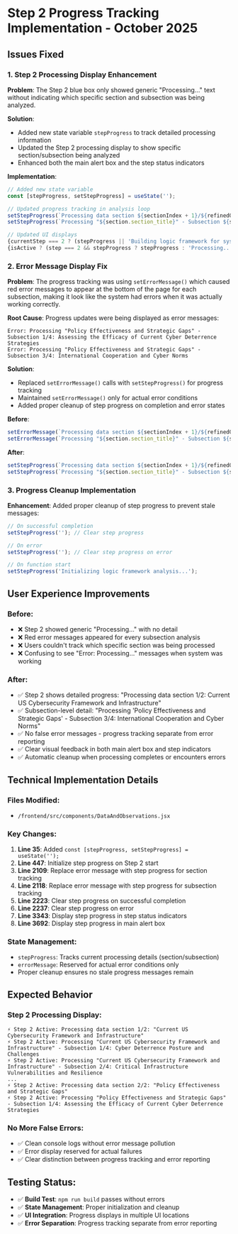 # Step 2 Progress Tracking Implementation - October 2025

## Issues Fixed

### 1. Step 2 Processing Display Enhancement

**Problem**: The Step 2 blue box only showed generic "Processing..." text without indicating which specific section and subsection was being analyzed.

**Solution**: 
- Added new state variable `stepProgress` to track detailed processing information
- Updated the Step 2 processing display to show specific section/subsection being analyzed
- Enhanced both the main alert box and the step status indicators

**Implementation**:
```javascript
// Added new state variable
const [stepProgress, setStepProgress] = useState('');

// Updated progress tracking in analysis loop
setStepProgress(`Processing data section ${sectionIndex + 1}/${refinedOutlines.length}: "${section.section_title}"`);
setStepProgress(`Processing "${section.section_title}" - Subsection ${subIndex + 1}/${section.subsections.length}: ${subsection.subsection_title}`);

// Updated UI displays
{currentStep === 2 ? (stepProgress || 'Building logic framework for systematic outline generation...') : ...}
{isActive ? (step === 2 && stepProgress ? stepProgress : 'Processing...') : ...}
```

### 2. Error Message Display Fix

**Problem**: The progress tracking was using `setErrorMessage()` which caused red error messages to appear at the bottom of the page for each subsection, making it look like the system had errors when it was actually working correctly.

**Root Cause**: Progress updates were being displayed as error messages:
```
Error: Processing "Policy Effectiveness and Strategic Gaps" - Subsection 1/4: Assessing the Efficacy of Current Cyber Deterrence Strategies
Error: Processing "Policy Effectiveness and Strategic Gaps" - Subsection 3/4: International Cooperation and Cyber Norms
```

**Solution**: 
- Replaced `setErrorMessage()` calls with `setStepProgress()` for progress tracking
- Maintained `setErrorMessage()` only for actual error conditions
- Added proper cleanup of step progress on completion and error states

**Before**:
```javascript
setErrorMessage(`Processing data section ${sectionIndex + 1}/${refinedOutlines.length}: "${section.section_title}"`);
setErrorMessage(`Processing "${section.section_title}" - Subsection ${subIndex + 1}/${section.subsections.length}: ${subsection.subsection_title}`);
```

**After**:
```javascript
setStepProgress(`Processing data section ${sectionIndex + 1}/${refinedOutlines.length}: "${section.section_title}"`);
setStepProgress(`Processing "${section.section_title}" - Subsection ${subIndex + 1}/${section.subsections.length}: ${subsection.subsection_title}`);
```

### 3. Progress Cleanup Implementation

**Enhancement**: Added proper cleanup of step progress to prevent stale messages:

```javascript
// On successful completion
setStepProgress(''); // Clear step progress

// On error
setStepProgress(''); // Clear step progress on error

// On function start  
setStepProgress('Initializing logic framework analysis...');
```

## User Experience Improvements

### Before:
- ❌ Step 2 showed generic "Processing..." with no detail
- ❌ Red error messages appeared for every subsection analysis
- ❌ Users couldn't track which specific section was being processed
- ❌ Confusing to see "Error: Processing..." messages when system was working

### After:
- ✅ Step 2 shows detailed progress: "Processing data section 1/2: Current US Cybersecurity Framework and Infrastructure"  
- ✅ Subsection-level detail: "Processing 'Policy Effectiveness and Strategic Gaps' - Subsection 3/4: International Cooperation and Cyber Norms"
- ✅ No false error messages - progress tracking separate from error reporting
- ✅ Clear visual feedback in both main alert box and step indicators
- ✅ Automatic cleanup when processing completes or encounters errors

## Technical Implementation Details

### Files Modified:
- `/frontend/src/components/DataAndObservations.jsx`

### Key Changes:
1. **Line 35**: Added `const [stepProgress, setStepProgress] = useState('');`
2. **Line 447**: Initialize step progress on Step 2 start
3. **Line 2109**: Replace error message with step progress for section tracking
4. **Line 2118**: Replace error message with step progress for subsection tracking  
5. **Line 2223**: Clear step progress on successful completion
6. **Line 2237**: Clear step progress on error
7. **Line 3343**: Display step progress in step status indicators
8. **Line 3692**: Display step progress in main alert box

### State Management:
- `stepProgress`: Tracks current processing details (section/subsection)
- `errorMessage`: Reserved for actual error conditions only
- Proper cleanup ensures no stale progress messages remain

## Expected Behavior

### Step 2 Processing Display:
```
⚡ Step 2 Active: Processing data section 1/2: "Current US Cybersecurity Framework and Infrastructure"
⚡ Step 2 Active: Processing "Current US Cybersecurity Framework and Infrastructure" - Subsection 1/4: Cyber Deterrence Posture and Challenges
⚡ Step 2 Active: Processing "Current US Cybersecurity Framework and Infrastructure" - Subsection 2/4: Critical Infrastructure Vulnerabilities and Resilience
...
⚡ Step 2 Active: Processing data section 2/2: "Policy Effectiveness and Strategic Gaps"  
⚡ Step 2 Active: Processing "Policy Effectiveness and Strategic Gaps" - Subsection 1/4: Assessing the Efficacy of Current Cyber Deterrence Strategies
```

### No More False Errors:
- ✅ Clean console logs without error message pollution
- ✅ Error display reserved for actual failures
- ✅ Clear distinction between progress tracking and error reporting

## Testing Status:
- ✅ **Build Test**: `npm run build` passes without errors
- ✅ **State Management**: Proper initialization and cleanup  
- ✅ **UI Integration**: Progress displays in multiple UI locations
- ✅ **Error Separation**: Progress tracking separate from error reporting